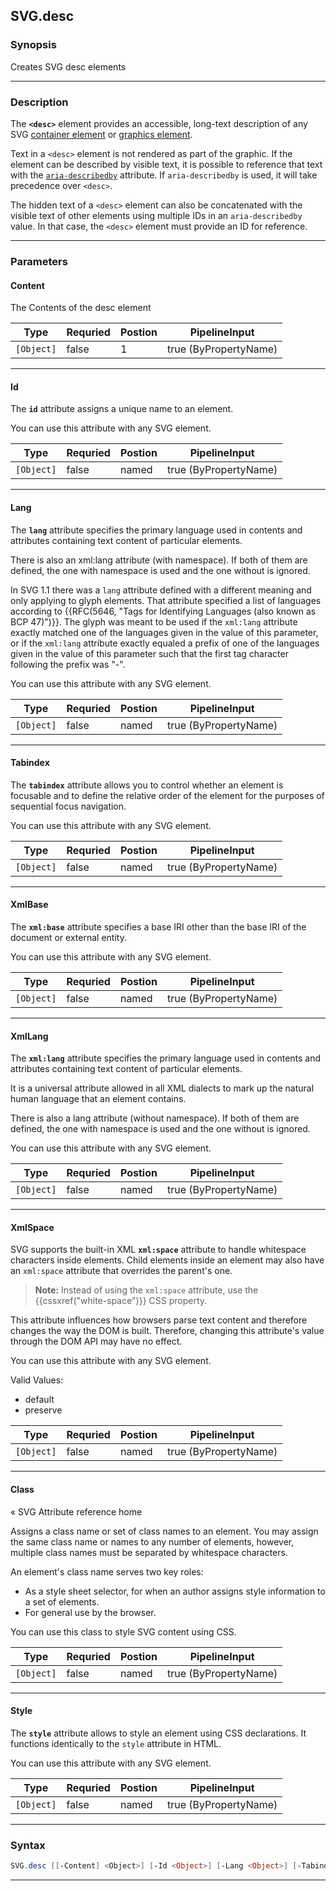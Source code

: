 
SVG.desc
--------
### Synopsis
Creates SVG desc elements

---
### Description

The **`<desc>`** element provides an accessible, long-text description of any SVG [container element](/en-US/docs/Web/SVG/Element#container_elements) or [graphics element](/en-US/docs/Web/SVG/Element#graphics_elements).

Text in a `<desc>` element is not rendered as part of the graphic. If the element can be described by visible text, it is possible to reference that text with the [`aria-describedby`](/en-US/docs/Web/Accessibility/ARIA/Attributes/aria-describedby) attribute. If `aria-describedby` is used, it will take precedence over `<desc>`.

The hidden text of a `<desc>` element can also be concatenated with the visible text of other elements using multiple IDs in an `aria-describedby` value. In that case, the `<desc>` element must provide an ID for reference.

---
### Parameters
#### **Content**

The Contents of the desc element



|Type          |Requried|Postion|PipelineInput        |
|--------------|--------|-------|---------------------|
|```[Object]```|false   |1      |true (ByPropertyName)|
---
#### **Id**

The **`id`** attribute assigns a unique name to an element.

You can use this attribute with any SVG element.



|Type          |Requried|Postion|PipelineInput        |
|--------------|--------|-------|---------------------|
|```[Object]```|false   |named  |true (ByPropertyName)|
---
#### **Lang**

The **`lang`** attribute specifies the primary language used in contents and attributes containing text content of particular elements.

There is also an xml:lang attribute (with namespace). If both of them are defined, the one with namespace is used and the one without is ignored.

In SVG 1.1 there was a `lang` attribute defined with a different meaning and only applying to glyph elements. That attribute specified a list of languages according to {{RFC(5646, "Tags for Identifying Languages (also known as BCP 47)")}}. The glyph was meant to be used if the `xml:lang` attribute exactly matched one of the languages given in the value of this parameter, or if the `xml:lang` attribute exactly equaled a prefix of one of the languages given in the value of this parameter such that the first tag character following the prefix was "-".

You can use this attribute with any SVG element.



|Type          |Requried|Postion|PipelineInput        |
|--------------|--------|-------|---------------------|
|```[Object]```|false   |named  |true (ByPropertyName)|
---
#### **Tabindex**

The **`tabindex`** attribute allows you to control whether an element is focusable and to define the relative order of the element for the purposes of sequential focus navigation.

You can use this attribute with any SVG element.



|Type          |Requried|Postion|PipelineInput        |
|--------------|--------|-------|---------------------|
|```[Object]```|false   |named  |true (ByPropertyName)|
---
#### **XmlBase**

The **`xml:base`** attribute specifies a base IRI other than the base IRI of the document or external entity.

You can use this attribute with any SVG element.



|Type          |Requried|Postion|PipelineInput        |
|--------------|--------|-------|---------------------|
|```[Object]```|false   |named  |true (ByPropertyName)|
---
#### **XmlLang**

The **`xml:lang`** attribute specifies the primary language used in contents and attributes containing text content of particular elements.

It is a universal attribute allowed in all XML dialects to mark up the natural human language that an element contains.

There is also a lang attribute (without namespace). If both of them are defined, the one with namespace is used and the one without is ignored.

You can use this attribute with any SVG element.



|Type          |Requried|Postion|PipelineInput        |
|--------------|--------|-------|---------------------|
|```[Object]```|false   |named  |true (ByPropertyName)|
---
#### **XmlSpace**

SVG supports the built-in XML **`xml:space`** attribute to handle whitespace characters inside elements. Child elements inside an element may also have an `xml:space` attribute that overrides the parent's one.

> **Note:** Instead of using the `xml:space` attribute, use the {{cssxref("white-space")}} CSS property.

This attribute influences how browsers parse text content and therefore changes the way the DOM is built. Therefore, changing this attribute's value through the DOM API may have no effect.

You can use this attribute with any SVG element.



Valid Values:

* default
* preserve



|Type          |Requried|Postion|PipelineInput        |
|--------------|--------|-------|---------------------|
|```[Object]```|false   |named  |true (ByPropertyName)|
---
#### **Class**

« SVG Attribute reference home

Assigns a class name or set of class names to an element. You may assign the same class name or names to any number of elements, however, multiple class names must be separated by whitespace characters.

An element's class name serves two key roles:

* As a style sheet selector, for when an author assigns style information to a set of elements.
* For general use by the browser.

You can use this class to style SVG content using CSS.



|Type          |Requried|Postion|PipelineInput        |
|--------------|--------|-------|---------------------|
|```[Object]```|false   |named  |true (ByPropertyName)|
---
#### **Style**

The **`style`** attribute allows to style an element using CSS declarations. It functions identically to the `style` attribute in HTML.

You can use this attribute with any SVG element.



|Type          |Requried|Postion|PipelineInput        |
|--------------|--------|-------|---------------------|
|```[Object]```|false   |named  |true (ByPropertyName)|
---
### Syntax
```PowerShell
SVG.desc [[-Content] <Object>] [-Id <Object>] [-Lang <Object>] [-Tabindex <Object>] [-XmlBase <Object>] [-XmlLang <Object>] [-XmlSpace <Object>] [-Class <Object>] [-Style <Object>] [<CommonParameters>]
```
---



